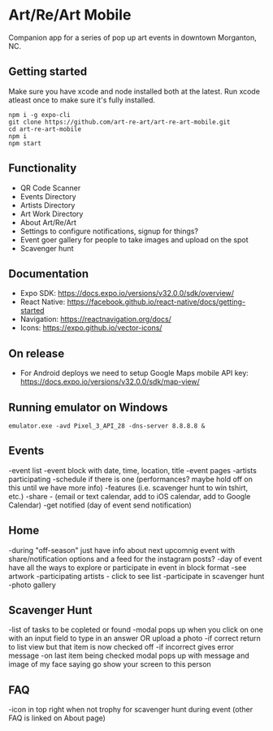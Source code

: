 # Art/Re/Art Mobile

Companion app for a series of pop up art events in downtown Morganton, NC.

## Getting started

Make sure you have xcode and node installed both at the latest. Run xcode
atleast once to make sure it's fully installed.

    npm i -g expo-cli
    git clone https://github.com/art-re-art/art-re-art-mobile.git
    cd art-re-art-mobile
    npm i
    npm start

## Functionality

- QR Code Scanner
- Events Directory
- Artists Directory
- Art Work Directory
- About Art/Re/Art
- Settings to configure notifications, signup for things?
- Event goer gallery for people to take images and upload on the spot
- Scavenger hunt

## Documentation

- Expo SDK: https://docs.expo.io/versions/v32.0.0/sdk/overview/
- React Native: https://facebook.github.io/react-native/docs/getting-started
- Navigation: https://reactnavigation.org/docs/
- Icons: https://expo.github.io/vector-icons/

## On release

- For Android deploys we need to setup Google Maps mobile API key: https://docs.expo.io/versions/v32.0.0/sdk/map-view/

## Running emulator on Windows

    emulator.exe -avd Pixel_3_API_28 -dns-server 8.8.8.8 &

## Events

-event list
  -event block with date, time, location, title
-event pages
  -artists participating
  -schedule if there is one (performances? maybe hold off on this until we have more info)
  -features (i.e. scavenger hunt to win tshirt, etc.)
  -share - (email or text calendar, add to iOS calendar, add to Google Calendar)
  -get notified (day of event send notification)

## Home

-during "off-season" just have info about next upcomnig event with share/notification options and a feed for the instagram posts?
-day of event have all the ways to explore or participate in event in block format
  -see artwork
  -participating artists - click to see list
  -participate in scavenger hunt
  -photo gallery

## Scavenger Hunt

-list of tasks to be copleted or found
  -modal pops up when you click on one with an input field to type in an answer OR upload a photo
  -if correct return to list view but that item is now checked off
  -if incorrect gives error message
-on last item being checked modal pops up with message and image of my face saying go show your screen to this person

## FAQ

-icon in top right when not trophy for scavenger hunt during event (other FAQ is linked on About page)
